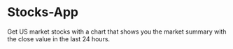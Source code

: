 # Stocks-App
Get US market stocks with a chart that shows you the market summary with the close value in the last 24 hours.
